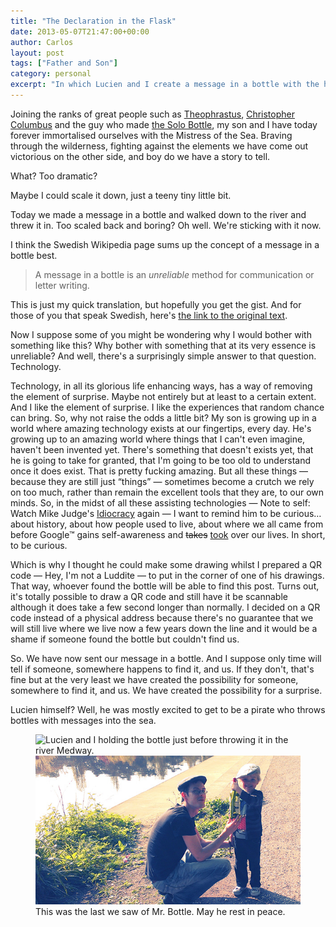 ```yaml
---
title: "The Declaration in the Flask"
date: 2013-05-07T21:47:00+00:00
author: Carlos
layout: post
tags: ["Father and Son"]
category: personal
excerpt: "In which Lucien and I create a message in a bottle with the hopes of someone finding it some day."
---
```

Joining the ranks of great people such as <a href="http://en.wikipedia.org/wiki/Theophrastus" >Theophrastus</a>, <a href="http://en.wikipedia.org/wiki/Christopher_Columbus" >Christopher Columbus</a> and the guy who made <a href="https://twitter.com/SoloSoftDrink" >the Solo Bottle</a>, my son and I have today forever immortalised ourselves with the Mistress of the Sea. Braving through the wilderness, fighting against the elements we have come out victorious on the other side, and boy do we have a story to tell.

What? Too dramatic?

Maybe I could scale it down, just a teeny tiny little bit.

Today we made a message in a bottle and walked down to the river and threw it in. Too scaled back and boring? Oh well. We're sticking with it now.

I think the Swedish Wikipedia page sums up the concept of a message in a bottle best.

> A message in a bottle is an _unreliable_ method for communication or letter writing.

This is just my quick translation, but hopefully you get the gist. And for those of you that speak Swedish, here's <a href="http://sv.wikipedia.org/wiki/Flaskpost" >the link to the original text</a>.

Now I suppose some of you might be wondering why I would bother with something like this? Why bother with something that at its very essence is unreliable? And well, there's a surprisingly simple answer to that question. Technology.

Technology, in all its glorious life enhancing ways, has a way of removing the element of surprise. Maybe not entirely but at least to a certain extent. And I like the element of surprise. I like the experiences that random chance can bring. So, why not raise the odds a little bit? My son is growing up in a world where amazing technology exists at our fingertips, every day. He's growing up to an amazing world where things that I can't even imagine, haven't been invented yet. There's something that doesn't exists yet, that he is going to take for granted, that I'm going to be too old to understand once it does exist. That is pretty fucking amazing. But all these things — because they are still just “things” — sometimes become a crutch we rely on too much, rather than remain the excellent tools that they are, to our own minds. So, in the midst of all these assisting technologies — Note to self: Watch Mike Judge's <a href="http://www.imdb.com/title/tt0387808/" >Idiocracy</a> again — I want to remind him to be curious… about history, about how people used to live, about where we all came from before Google™ gains self-awareness and <s>takes</s> <u>took</u> over our lives. In short, to be curious.

Which is why I thought he could make some drawing whilst I prepared a QR code — Hey, I'm not a Luddite — to put in the corner of one of his drawings. That way, whoever found the bottle will be able to find this post. Turns out, it's totally possible to draw a QR code and still have it be scannable although it does take a few second longer than normally. I decided on a QR code instead of a physical address because there's no guarantee that we will still live where we live now a few years down the line and it would be a shame if someone found the bottle but couldn't find us.

So. We have now sent our message in a bottle. And I suppose only time will tell if someone, somewhere happens to find it, and us. If they don't, that's fine but at the very least we have created the possibility for someone, somewhere to find it, and us. We have created the possibility for a surprise.

Lucien himself? Well, he was mostly excited to get to be a pirate who throws bottles with messages into the sea.

<figure>
    <img class="js-lazy-load" data-original="/assets/posts/2013/05/2.jpg" alt="Lucien and I holding the bottle just before throwing it in the river Medway.">
  <noscript>
    <img src="/assets/posts/2013/05/2.jpg" alt="Lucien and I holding the bottle just before throwing it in the river Medway.">
  </noscript>
  <figcaption>This was the last we saw of Mr. Bottle. May he rest in peace.</figcaption>
</figure>